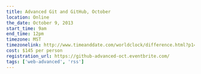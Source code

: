 ```yaml
---
title: Advanced Git and GitHub, October
location: Online
the_date: October 9, 2013
start_time: 9am
end_time: 12pm
timezone: MST
timezonelink: http://www.timeanddate.com/worldclock/difference.html?p1=75
cost: $145 per person
registration_url: https://github-advanced-oct.eventbrite.com/
tags: ['web-advanced', 'rss']
---
```

